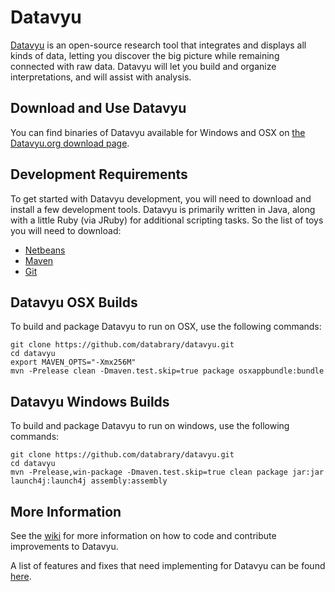 # Datavyu

[Datavyu](http://datavyu.org/) is an open-source research tool that integrates and displays all kinds of data, letting you discover the big picture while remaining connected with raw data. Datavyu will let you build and organize interpretations, and will assist with analysis.

## Download and Use Datavyu
You can find binaries of Datavyu available for Windows and OSX on [the Datavyu.org download page](http://datavyu.org/download/).

## Development Requirements

To get started with Datavyu development, you will need to download and install a few development tools. Datavyu is primarily written in Java, along with a little Ruby (via JRuby) for additional scripting tasks. So the list of toys you will need to download:

* [Netbeans](http://www.netbeans.org/)
* [Maven](http://maven.apache.org/)
* [Git](http://git-scm.com/)

## Datavyu OSX Builds

To build and package Datavyu to run on OSX, use the following commands:

	git clone https://github.com/databrary/datavyu.git
	cd datavyu
	export MAVEN_OPTS="-Xmx256M"
	mvn -Prelease clean -Dmaven.test.skip=true package osxappbundle:bundle

## Datavyu Windows Builds

To build and package Datavyu to run on windows, use the following commands:

	git clone https://github.com/databrary/datavyu.git
	cd datavyu
	mvn -Prelease,win-package -Dmaven.test.skip=true clean package jar:jar launch4j:launch4j assembly:assembly

## More Information

See the [wiki](https://github.com/databrary/datavyu/wiki) for more information on how to code and contribute improvements to Datavyu.

A list of features and fixes that need implementing for Datavyu can be found [here](https://www.pivotaltracker.com/projects/495691#).

